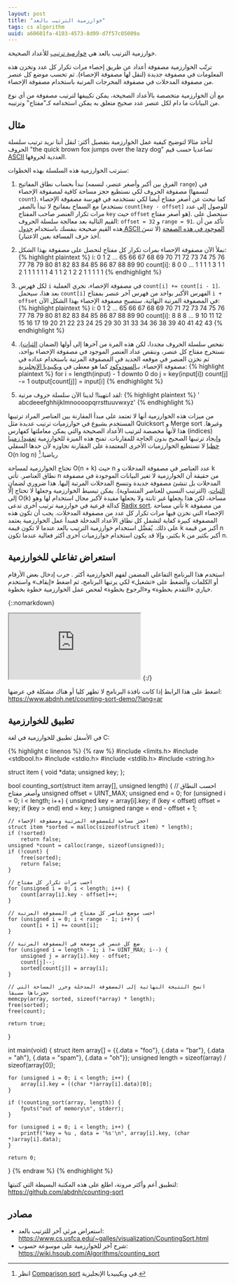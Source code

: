 ```yaml
---
layout: post
title: "خوارزمية الترتيب بالعد"
tags: cs algorithm
uuid: a60601fa-4103-4573-8d99-d7f57c05009a
---
```


خوارزمية الترتيب بالعد هي [خوازمية ترتيب](https://ar.wikipedia.org/wiki/%D8%AE%D9%88%D8%A7%D8%B1%D8%B2%D9%85%D9%8A%D8%A9_%D8%AA%D8%B1%D8%AA%D9%8A%D8%A8)
للأعداد الصحيحة.

ترتّب الخوارزمية مصفوفة أعداد عن طريق إحصاء مرات تكرار كل عدد وتخزن هذه المعلومات
في مصفوفة جديدة (لنقل لها مصفوفة الإحصاء). ثم تحسب موضع كل عنصر
من مصفوفة المدخلات في مصفوفة المخرجات المرتبة باستخدام مصفوفة الإحصاء.

مع أن الخوارزمية متخصصة بالأعداد الصحيحة، يمكن تكييفها لترتيب مصفوفة من أي نوع من البيانات
ما دام لكل عنصر عدد صحيح متعلق به يمكن استخدامه كـ"مفتاح" وترتيبه.

## مثال

لنأخذ مثالا لتوضيح كيفية عمل الخوارزمية بتفصيل أكثر:
لنقل أننا نريد ترتيب سلسلة الحروف "the quick brown fox jumps over the lazy dog"
تصاعديا حسب قيم [ASCII](https://ar.wikipedia.org/wiki/%D8%A3%D8%B3%D9%83%D9%8A) العددية لحروفها.

سترتب الخوارزمية هذه السلسلة بهذه الخطوات:

1) نبدأ بحساب نطاق المفاتيح (الفرق بين أكبر وأصغر عنصر، لنسمه `range`) في مصفوفة الحروف لكي نستطيع
  حجز مساحة كافية لمصفوفة الإحصاء (لنسمها `count`). كما نبحث عن أصغر مفتاح أيضا لكي نستخدمه في فهرسة
  مصفوفة الإحصاء مع السماح بمفاتيح لا تبدأ بالصفر (نستخدم `count[key - offset]`
  للوصول إلى عدد مرات تكرار العنصر صاحب المفتاح `key` حيث `offset` هو أصغر مفتاح).
  سنحصل على القيم التالية بعد معالجة سلسلة الحروف: `offset = 32` و `range = 91`.
  تأكد من أن هذه القيم صحيحة بنفسك باستخدام [جدول ASCII الموجود في هذه الصفحة](https://ar.wikipedia.org/wiki/%D8%A3%D8%B3%D9%83%D9%8A#%D9%82%D8%A7%D8%A6%D9%85%D8%A9_%D8%A7%D9%84%D8%B1%D9%85%D9%88%D8%B2)
  (لا تنسَ أخذ حرف المسافة بعين الاعتبار).

2) نملأ الآن مصفوفة الإحصاء بمرات تكرار كل مفتاح لنحصل على مصفوفة بهذا الشكل:
{% highlight plaintext %}
i:        0 1 2 ...  65  66  67  68  69  70  71  72  73  74  75  76  77  78  79  80  81  82  83  84  85  86  87  88  89  90
count[i]: 8 0 0 ...   1   1   1   1   3   1   1   2   1   1   1   1   1   1   4   1   1   2   1   2   2   1   1   1   1   1
{% endhighlight %}

3) لكل فهرس `i` في مصفوفة الإحصاء، نجري العملية `count[i] += count[i - 1]`.
  بعد هذا، سيحمل `count[i]` الفهرس الأكبر بواحد من فهرس آخر عنصر بمفتاح `i + offset`
  في المصفوفة المرتبة النهائية. ستصبح مصفوفة الإحصاء بهذا الشكل الآن:
{% highlight plaintext %}
i:        0 1 2 ...  65  66  67  68  69  70  71  72  73  74  75  76  77  78  79  80  81  82  83  84  85  86  87  88  89  90
count[i]: 8 8 8 ...   9  10  11  12  15  16  17  19  20  21  22  23  24  25  29  30  31  33  34  36  38  39  40  41  42  43
{% endhighlight %}

4) نفحص سلسلة الحروف مجددا، لكن هذه المرة من آخرها إلى أولها (لضمان [الثبات](https://ar.wikipedia.org/wiki/%D8%AE%D9%88%D8%A7%D8%B1%D8%B2%D9%85%D9%8A%D8%A9_%D8%AA%D8%B1%D8%AA%D9%8A%D8%A8#%D9%85%D9%85%D9%8A%D8%B2_%D8%A7%D9%84%D8%AB%D8%A8%D8%A7%D8%AA)).
  نستخرج مفتاح كل عنصر، وننقص عداد العنصر الموجود في مصفوفة الإحصاء بواحد،
  ثم نخزن العنصر في موقعه الجديد في المصفوفة المرتبة باستخدام عداده في مصفوفة الإحصاء.
  بـ[السودوكود](https://ar.wikipedia.org/wiki/%D8%B3%D9%88%D8%AF%D9%88%D9%83%D9%88%D8%AF) كما هو معطى في [ويكيبديا الإنجليزية](https://en.wikipedia.org/wiki/Counting_sort#Pseudocode):
{% highlight plaintext %}
for i = length(input) - 1 downto 0 do
    j = key(input[i])
    count[j] -= 1
    output[count[j]] = input[i]
{% endhighlight %}

5) لقد انتهينا! لدينا الآن سلسلة حروف مرتبة:
{% highlight plaintext %}
'        abcdeeefghhijklmnoooopqrrsttuuvwxyz'
{% endhighlight %}

من ميزات هذه الخوارزمية أنها لا تعتمد على مبدأ المقارنة بين العناصر المراد ترتيبها المستخدم
بشيوع في خوارزميات ترتيب عديدة مثل Quicksort و Merge sort وغيرها.
هذا لأنها مخصصة لترتيب الأعداد الصحيحة والتي يمكن معاملتها كفهارس (indices)
وإيجاد ترتيبها الصحيح بدون الحاجة للمقارنات. تمنح هذه الميزة للخوارزمية
[تعقيدا زمنيا خطيا](https://ar.wikipedia.org/wiki/%D8%AA%D8%B9%D9%82%D9%8A%D8%AF_%D8%A7%D9%84%D9%88%D9%82%D8%AA#%D8%A7%D9%84%D9%88%D9%82%D8%AA_%D8%A7%D9%84%D8%AE%D8%B7%D9%8A)
لا تستطيع الخوارزميات الأخرى المعتمدة على المقارنة تجاوزه لأن حدها السفلي O(n log n) رياضيا.[^1]

تحتاج الخوارزمية لمساحة O(n + k) حيث n عدد العناصر في مصفوفة المدخلات و k نطاق العناصر.
تأتي n من حقيقة أن الخوارزمية لا تغير البيانات الموجودة في مصفوفة المدخلات بل تنشئ مصفوفة جديدة وتنسخ المدخلات المرتبة إليها.
هذا ضروري لضمان [الثبات](https://ar.wikipedia.org/wiki/%D8%AE%D9%88%D8%A7%D8%B1%D8%B2%D9%85%D9%8A%D8%A9_%D8%AA%D8%B1%D8%AA%D9%8A%D8%A8#%D9%85%D9%85%D9%8A%D8%B2_%D8%A7%D9%84%D8%AB%D8%A8%D8%A7%D8%AA)،
(الترتيب النسبي للعناصر المتساوية). يمكن تبسيط الخوارزمية وجعلها لا تحتاج إلّا إلى O(k) مساحة،
لكن هذا يجعلها غير ثابتة ولا يجعلها مفيدة لأكبر مجال استخدام لها وهو كدالة فرعية في خوارزمية ترتيب
أخرى تدعى [Radix sort](https://en.wikipedia.org/wiki/Radix_sort).
تأتي مساحة k من مصفوفة الإحصاء التي نخزن فيها مرات تكرار كل عدد من مصفوفة المدخلات.
يجب أن تكون هذه المصفوفة كبيرة كفاية لتشمل كل نطاق الأعداد المدخلة فمبدأ عمل الخوارزمية
يعتمد على ذلك. يُفضَّل استخدام خوارزمية الترتيب بالعد عندما لا تكون قيمة k أكبر من قيمة n بكثير، وإلا قد
يكون استخدام خوارزميات أخرى أكثر فعالية عندما تكون k أكبر بكثير من n.

## استعراض تفاعلي للخوارزمية

استخدم هذا البرنامج التفاعلي المضمن لفهم الخوارزمية أكثر . جرب إدخال بعض الأرقام أو الكلمات والضغط على «تشغيل»
لكي يرتبها البرنامج، ثم اضغط «إيقاف» واستخدم خياري «التقدم بخطوة» و«الرجوع بخطوة» لفحص عمل الخوارزمية خطوة بخطوة.

{::nomarkdown}
<iframe src="https://www.abdnh.net/counting-sort-demo/?lang=ar" allow="fullscreen"></iframe>
{:/}

اضغط على هذا الرابط إذا كانت نافذة البرنامج لا تظهر كليا أو هناك مشكلة في عرضها: <https://www.abdnh.net/counting-sort-demo/?lang=ar>

## تطبيق للخوارزمية

في الأسفل تطبيق للخوارزمية في لغة C:

{% highlight c linenos %}
{% raw %}
#include <limits.h>
#include <stdbool.h>
#include <stdio.h>
#include <stdlib.h>
#include <string.h>

struct item {
    void *data;
    unsigned key;
};

bool counting_sort(struct item array[], unsigned length) {
    // احسب النطاق وأصغر مفتاح
    unsigned offset = UINT_MAX;
    unsigned end = 0;
    for (unsigned i = 0; i < length; i++) {
        unsigned key = array[i].key;
        if (key < offset)
            offset = key;
        if (key > end)
            end = key;
    }
    unsigned range = end - offset + 1;

    // احجز مساحة للمصفوفة المرتبة ومصفوفة الإحصاء
    struct item *sorted = malloc(sizeof(struct item) * length);
    if (!sorted)
        return false;
    unsigned *count = calloc(range, sizeof(unsigned));
    if (!count) {
        free(sorted);
        return false;
    }

    // احسب مرات تكرار كل مفتاح
    for (unsigned i = 0; i < length; i++) {
        count[array[i].key - offset]++;
    }

    // احسب موضع عناصر كل مفتاح في المصفوفة المرتبة
    for (unsigned i = 0; i < range - 1; i++) {
        count[i + 1] += count[i];
    }

    // ضع كل عنصر في موضعه في المصفوفة المرتبة
    for (unsigned i = length - 1; i != UINT_MAX; i--) {
        unsigned j = array[i].key - offset;
        count[j]--;
        sorted[count[j]] = array[i];
    }

    // انسخ النتيجة النهائية إلى المصفوفة المدخلة وحرر المساحة التي حجزناها مسبقا
    memcpy(array, sorted, sizeof(*array) * length);
    free(sorted);
    free(count);

    return true;
}

int main(void) {
    struct item array[] = {{.data = "foo"},
                           {.data = "bar"},
                           {.data = "ah"},
                           {.data = "spam"},
                           {.data = "oh"}};
    unsigned length = sizeof(array) / sizeof(array[0]);

    for (unsigned i = 0; i < length; i++) {
        array[i].key = ((char *)array[i].data)[0];
    }

    if (!counting_sort(array, length)) {
        fputs("out of memory\n", stderr);
    }

    for (unsigned i = 0; i < length; i++) {
        printf("key = %u , data = '%s'\n", array[i].key, (char *)array[i].data);
    }

    return 0;
}
{% endraw %}
{% endhighlight %}

لتطبيق أعم وأكثر مرونة، اطلع على هذه المكتبة البسيطة التي كتبتها: <https://github.com/abdnh/counting-sort>

## مصادر

- استعراض مرئي آخر للترتيب بالعد: <https://www.cs.usfca.edu/~galles/visualization/CountingSort.html>
- شرح آخر للخوارزمية على موسوعة حسوب: <https://wiki.hsoub.com/Algorithms/counting_sort>

[^1]: انظر [Comparison sort](https://en.wikipedia.org/wiki/Comparison_sort#Performance_limits_and_advantages_of_different_sorting_techniques) في ويكيبيديا الإنجليزية.
